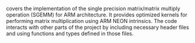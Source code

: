 covers the implementation of the single precision matrix/matrix multiply operation (SGEMM) for ARM architecture. It provides optimized kernels for performing matrix multiplication using ARM NEON intrinsics. The code interacts with other parts of the project by including necessary header files and using functions and types defined in those files.